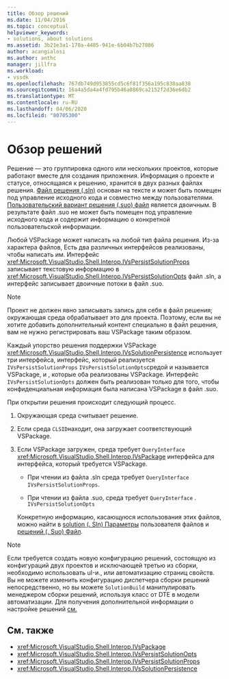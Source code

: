 ```yaml
---
title: Обзор решений
ms.date: 11/04/2016
ms.topic: conceptual
helpviewer_keywords:
- solutions, about solutions
ms.assetid: 3b21e3a1-170a-4485-941e-6b04b7b27886
author: acangialosi
ms.author: anthc
manager: jillfra
ms.workload:
- vssdk
ms.openlocfilehash: 767db749d953855cd5c6f81f356a195c830aa838
ms.sourcegitcommit: 16a4a5da4a4fd795b46a0869ca2152f2d36e6db2
ms.translationtype: MT
ms.contentlocale: ru-RU
ms.lasthandoff: 04/06/2020
ms.locfileid: "80705300"
---
```

# <a name="solutions-overview"></a>Обзор решений

Решение — это группировка одного или нескольких проектов, которые работают вместе для создания приложения. Информация о проекте и статусе, относящаяся к решению, хранится в двух разных файлах решения. [Файл решения (.sln)](solution-dot-sln-file.md) основан на тексте и может быть помещен под управление исходного кода и совместно между пользователями. [Пользовательский вариант решения (.suo) файл](solution-user-options-dot-suo-file.md) является двоичным. В результате файл .suo не может быть помещен под управление исходного кода и содержит информацию о конкретной пользовательской информации.

Любой VSPackage может написать на любой тип файла решения. Из-за характера файлов, Есть два различных интерфейсов реализованы, чтобы написать им. Интерфейс <xref:Microsoft.VisualStudio.Shell.Interop.IVsPersistSolutionProps> записывает текстовую информацию в <xref:Microsoft.VisualStudio.Shell.Interop.IVsPersistSolutionOpts> файл .sln, а интерфейс записывает двоичные потоки в файл .suo.

> [!NOTE]
> Проект не должен явно записывать запись для себя в файл решения; окружающая среда обрабатывает это для проекта. Поэтому, если вы не хотите добавить дополнительный контент специально в файл решения, вам не нужно регистрировать ваш VSPackage таким образом.

Каждый упорство решения поддержки VSPackage <xref:Microsoft.VisualStudio.Shell.Interop.IVsSolutionPersistence> использует три интерфейса, интерфейс, который реализуется `IVsPersistSolutionProps` `IVsPersistSolutionOpts`средой и называется VSPackage, и , которые оба реализованы VSPackage. Интерфейс `IVsPersistSolutionOpts` должен быть реализован только для того, чтобы конфиденциальная информация была написана VSPackage в файл .suo.

При открытии решения происходит следующий процесс.

1. Окружающая среда считывает решение.

2. Если среда `CLSID`находит, она загружает соответствующий VSPackage.

3. Если VSPackage загружен, среда требует `QueryInterface` <xref:Microsoft.VisualStudio.Shell.Interop.IVsPackage> интерфейса для интерфейса, который требуется VSPackage.

   - При чтении из файла .sln среда требует `QueryInterface` `IVsPersistSolutionProps`.

   - При чтении из файла .suo, среда требует `QueryInterface` . `IVsPersistSolutionOpts`

   Конкретную информацию, касающуюся использования этих файлов, можно найти в [solution (. Sln) Параметры](../../extensibility/internals/solution-dot-sln-file.md) пользователя файлов и [решений (. Suo) Файл](../../extensibility/internals/solution-user-options-dot-suo-file.md).

> [!NOTE]
> Если требуется создать новую конфигурацию решений, состоящую из конфигураций двух проектов и исключающей третью из сборки, необходимо использовать uI-и., или автоматизацию страниц свойств. Вы не можете изменить конфигурацию диспетчера сборки решений непосредственно, но вы можете `SolutionBuild` манипулировать менеджером сборки решений, используя класс от DTE в модели автоматизации. Для получения дополнительной информации о настройке решений [см.](../../extensibility/internals/solution-configuration.md)

## <a name="see-also"></a>См. также

- <xref:Microsoft.VisualStudio.Shell.Interop.IVsPackage>
- <xref:Microsoft.VisualStudio.Shell.Interop.IVsPersistSolutionOpts>
- <xref:Microsoft.VisualStudio.Shell.Interop.IVsPersistSolutionProps>
- <xref:Microsoft.VisualStudio.Shell.Interop.IVsSolutionPersistence>
